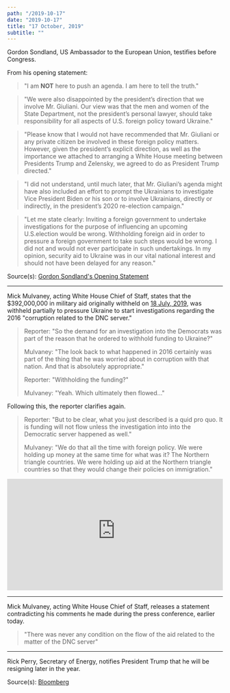 ```yaml
---
path: "/2019-10-17"
date: "2019-10-17"
title: "17 October, 2019"
subtitle: ""
---
```


Gordon Sondland, US Ambassador to the European Union, testifies before Congress.

From his opening statement:

> "I am **NOT** here to push an agenda. I am here to tell the truth."

> "We were also disappointed by the president’s direction that we involve Mr. Giuliani. Our view was that the men and women of the State Department, not the president’s personal lawyer, should take responsibility for all aspects of U.S. foreign policy toward Ukraine."

> "Please know that I would not have recommended that Mr. Giuliani or any private citizen be involved in these foreign policy matters. However, given the president’s explicit direction, as well as the importance we attached to arranging a White House meeting between Presidents Trump and Zelensky, we agreed to do as President Trump directed."

> "I did not understand, until much later, that Mr. Giuliani’s agenda might have also included an effort to prompt the Ukrainians to investigate Vice President Biden or his son or to involve Ukrainians, directly or indirectly, in the president’s 2020 re-election campaign."

> "Let me state clearly: Inviting a foreign government to undertake investigations for the purpose of influencing an upcoming U.S.election would be wrong. Withholding foreign aid in order to pressure a foreign government to take such steps would be wrong. I did not and would not ever participate in such undertakings. In my opinion, security aid to Ukraine was in our vital national interest and should not have been delayed for any reason."

<span class="sources">
Source(s): <a href="https://int.nyt.com/data/documenthelper/1909-opening-statement-ambassador-s/9bc1eb51889c0784bf20/optimized/full.pdf" target="_blank" rel="noopener noreferrer">Gordon Sondland's Opening Statement</a> 
</span>

---

Mick Mulvaney, acting White House Chief of Staff, states that the $392,000,000 in military aid originally withheld on <a href="#2019-07-18">18 July, 2019</a>, was withheld partially to pressure Ukraine to start investigations regarding the 2016 "corruption related to the DNC server."

> Reporter: "So the demand for an investigation into the Democrats was part of the reason that he ordered to withhold funding to Ukraine?"
>
> Mulvaney: "The look back to what happened in 2016 certainly was part of the thing that he was worried about in corruption with that nation. And that is absolutely appropriate."
>
> Reporter: "Withholding the funding?"
>
> Mulvaney: "Yeah. Which ultimately then flowed..."

Following this, the reporter clarifies again.

> Reporter: "But to be clear, what you just described is a quid pro quo. It is funding will not flow unless the investigation into into the Democratic server happened as well."
>
> Mulvaney: "We do that all the time with foreign policy. We were holding up money at the same time for what was it? The Northern triangle countries. We were holding up aid at the Northern triangle countries so that they would change their policies on immigration."


<iframe width="100%" height="260px" src="https://www.youtube-nocookie.com/embed/AZ4CpvXTzT0?start=1126" frameborder="0" allow="accelerometer; autoplay; encrypted-media; gyroscope; picture-in-picture" allowfullscreen></iframe>

---

Mick Mulvaney, acting White House Chief of Staff, releases a statement contradicting his comments he made during the press conference, earlier today.

> "There was never any condition on the flow of the aid related to the matter of the DNC server"

<tweet id="1184951348757970946"></tweet>

---

Rick Perry, Secretary of Energy, notifies President Trump that he will be resigning later in the year.

<span class="sources">
Source(s): <a href="https://www.bloomberg.com/news/articles/2019-10-17/energy-chief-perry-tells-trump-he-plans-to-leave-post-soon" target="_blank" rel="noopener noreferrer">Bloomberg</a> 
</span>